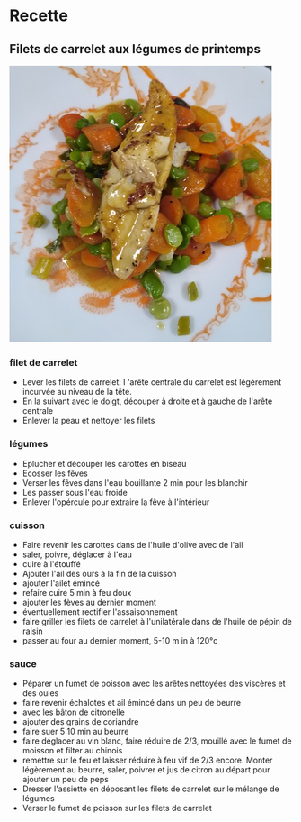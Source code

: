 # Recette
## Filets de carrelet aux légumes de printemps
![Illustration](https://raw.githubusercontent.com/akakeronos/recette-gourmandignes/master/images/filet-carrelet.jpg)
### filet de carrelet
* Lever les filets de carrelet: l 'arête centrale du carrelet est légèrement incurvée au niveau de la tête. 
* En la suivant avec le doigt, découper à droite et à gauche de l'arête centrale
* Enlever la peau et nettoyer les filets

### légumes
* Eplucher et découper les carottes en biseau
* Ecosser les fêves
* Verser les fêves dans l'eau bouillante 2 min pour les blanchir
* Les passer sous l'eau froide
* Enlever l'opércule pour extraire la fêve à l'intérieur

### cuisson
* Faire revenir les carottes dans de l'huile d'olive avec de l'ail
* saler, poivre, déglacer à l'eau
* cuire à l'étouffé
* Ajouter l'ail des ours à la fin de la cuisson
* ajouter l'ailet émincé
* refaire cuire 5 min à feu doux
* ajouter les fèves au dernier moment
* éventuellement rectifier l'assaisonnement
* faire griller les filets de carrelet à l'unilatérale dans de l'huile de pépin de raisin
* passer au four au dernier moment, 5-10 m in à 120°c

### sauce
* Péparer un fumet de poisson avec les arêtes nettoyées des viscères et des ouies
* faire revenir échalotes et ail émincé dans un peu de beurre
* avec les bâton de citronelle
* ajouter des grains de coriandre
* faire suer 5 10 min au beurre 
* faire déglacer au vin blanc, faire réduire de 2/3, mouillé avec le fumet de moisson et filter au chinois
* remettre sur le feu et laisser réduire à feu vif de 2/3 encore. Monter légèrement au beurre, saler, poivrer et jus de citron au départ pour ajouter un peu de peps
* Dresser l'assiette en déposant les filets de carrelet sur le mélange de légumes
* Verser le fumet de poisson sur les filets de carrelet
